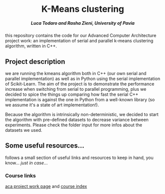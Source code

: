 <h1 align="center">K-Means clustering</h1>
<h5 align="center">Luca Todaro and Rasha Zieni, University of Pavia</h5>
this repository contains the code for our Advanced Computer Architecture project work: an implementation of serial and 
parallel k-means clustering algorithm, written in C++.

## Project description
we are running the kmeans algorithm both in C++ (our own serial and parallel implementation) as well as in Python using 
the serial implementation of Scikit-Learn. The aim of the project is to demonstrate the performance 
increase when switching from serial to parallel programming, plus we decided to spice the things up comparing how fast 
the serial C++ implementation is against the one in Python from a well-known library (so we assume it's a state of 
art implementation!). 

Because the algorithm is intrinsically non-deterministic, we decided to start the algorithm with pre-defined datasets to 
decrease variance between experiments. Please check the folder input for more infos about the datasets we used.

## Some useful resources...
follows a small section of useful links and resources to keep in hand, you know... <i>just in case</i>...

### Course links
[aca project work page](http://www-5.unipv.it/mferretti/cdol/aca/Examination%20and%20project%20work.htm) and 
[course index](http://www-5.unipv.it/mferretti/cdol/aca/index.htm)
